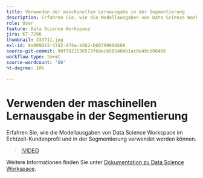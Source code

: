 ```yaml
---
title: Verwenden der maschinellen Lernausgabe in der Segmentierung
description: Erfahren Sie, wie die Modellausgaben von Data Science Workspace im Echtzeit-Kundenprofil und in der Segmentierung verwendet werden können.
role: User
feature: Data Science Workspace
jira: KT-7296
thumbnail: 333711.jpg
exl-id: 9a909023-47d2-474a-a562-b60799094b89
source-git-commit: 90f7621536573f60ac6585404b1ac0e49cb08496
workflow-type: tm+mt
source-wordcount: '60'
ht-degree: 10%

---
```


# Verwenden der maschinellen Lernausgabe in der Segmentierung

Erfahren Sie, wie die Modellausgaben von Data Science Workspace im Echtzeit-Kundenprofil und in der Segmentierung verwendet werden können.

>[!VIDEO](https://video.tv.adobe.com/v/333711)

Weitere Informationen finden Sie unter [Dokumentation zu Data Science Workspace](https://experienceleague.adobe.com/docs/experience-platform/data-science-workspace/home.html?lang=de).
